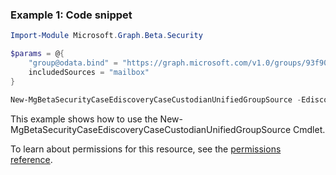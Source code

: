 ### Example 1: Code snippet

```powershellImport-Module Microsoft.Graph.Beta.Security

$params = @{
	"group@odata.bind" = "https://graph.microsoft.com/v1.0/groups/93f90172-fe05-43ea-83cf-ff785a40d610"
	includedSources = "mailbox"
}

New-MgBetaSecurityCaseEdiscoveryCaseCustodianUnifiedGroupSource -EdiscoveryCaseId $ediscoveryCaseId -EdiscoveryCustodianId $ediscoveryCustodianId -BodyParameter $params
```
This example shows how to use the New-MgBetaSecurityCaseEdiscoveryCaseCustodianUnifiedGroupSource Cmdlet.
To learn about permissions for this resource, see the [permissions reference](/graph/permissions-reference).

